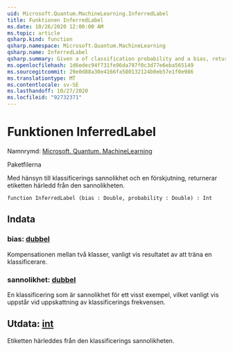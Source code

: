 ```yaml
---
uid: Microsoft.Quantum.MachineLearning.InferredLabel
title: Funktionen InferredLabel
ms.date: 10/26/2020 12:00:00 AM
ms.topic: article
qsharp.kind: function
qsharp.namespace: Microsoft.Quantum.MachineLearning
qsharp.name: InferredLabel
qsharp.summary: Given a of classification probability and a bias, returns the label inferred from that probability.
ms.openlocfilehash: 1d6edec94f731fe96da797f0c3d77e6eba565149
ms.sourcegitcommit: 29e0d88a30e4166fa580132124b0eb57e1f0e986
ms.translationtype: MT
ms.contentlocale: sv-SE
ms.lasthandoff: 10/27/2020
ms.locfileid: "92732371"
---
```

# <a name="inferredlabel-function"></a>Funktionen InferredLabel

Namnrymd: [Microsoft. Quantum. MachineLearning](xref:Microsoft.Quantum.MachineLearning)

Paketfilerna [](https://nuget.org/packages/)


Med hänsyn till klassificerings sannolikhet och en förskjutning, returnerar etiketten härledd från den sannolikheten.

```qsharp
function InferredLabel (bias : Double, probability : Double) : Int
```


## <a name="input"></a>Indata

### <a name="bias--double"></a>bias: [dubbel](xref:microsoft.quantum.lang-ref.double)

Kompensationen mellan två klasser, vanligt vis resultatet av att träna en klassificerare.


### <a name="probability--double"></a>sannolikhet: [dubbel](xref:microsoft.quantum.lang-ref.double)

En klassificering som är sannolikhet för ett visst exempel, vilket vanligt vis uppstår vid uppskattning av klassificerings frekvensen.



## <a name="output--int"></a>Utdata: [int](xref:microsoft.quantum.lang-ref.int)

Etiketten härleddes från den klassificerings sannolikheten.